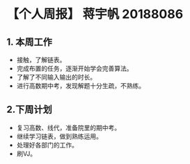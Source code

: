 # 【个人周报】 蒋宇帆 20188086

## 1. 本周工作

  * 接触，了解链表。
  * 完成布置的任务，逐渐开始学会完善算法。
  * 了解了不同输入输出的时长。
  * 进行高数期中考，发现解题十分生疏，不熟练。

## 2.下周计划
  * 复习高数、线代，准备院里的期中考。
  * 继续学习链表，做到熟练运用。
  * 处理好各部门的工作。
  * 刷VJ。
